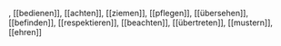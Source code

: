 , [[bedienen]], [[achten]], [[ziemen]], [[pflegen]], [[übersehen]], [[befinden]], [[respektieren]], [[beachten]], [[übertreten]], [[mustern]], [[ehren]]